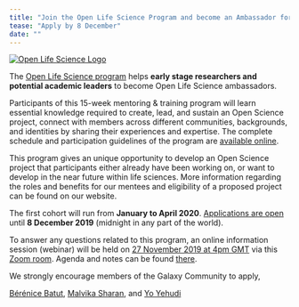 ```yaml
---
title: "Join the Open Life Science Program and become an Ambassador for Openness in Lile Science"
tease: "Apply by 8 December"
date: ""
---
```


[<img class="float-right" style="max-width: 16rem" src="/src/images/logos/open-life-science-logo.png" alt="Open Life Science Logo" />](https://openlifesci.org/)

The [Open Life Science program](https://openlifesci.org/) helps **early stage researchers and potential academic leaders** to become Open Life Science ambassadors.

Participants of this 15-week mentoring & training program will learn essential knowledge required to create, lead, and sustain an Open Science project, connect with members across different communities, backgrounds, and identities by sharing their experiences and expertise. The complete schedule and participation guidelines of the program are [available online](https://openlifesci.org/syllabus).

This program gives an unique opportunity to develop an Open Science project that participants either already have been working on, or want to develop in the near future within life sciences. More information regarding the roles and benefits for our mentees and eligibility of a proposed project can be found on our website.

The first cohort will run from **January to April 2020**. [Applications are open](https://easychair.org/cfp/ols-2020) until **8 December 2019** (midnight in any part of the world). 

To answer any questions related to this program, an online information session (webinar) will be held on [27 November 2019 at 4pm GMT](https://arewemeetingyet.com/Berlin/2019-11-27/17:00/OpenLifeSci%20&%20eLife%20Application%20Webinar) via this [Zoom room](https://zoom.us/j/653381208). Agenda and notes can be found [there](https://docs.google.com/document/d/1EIDzZi5mgRiWR7cJQl0up470C87GsbcoTR_6-cs-SeE/edit?usp=sharing).

We strongly encourage members of the Galaxy Community to apply,

[Bérénice Batut](https://research.bebatut.fr/), [Malvika Sharan](https://github.com/malvikasharan), and [Yo Yehudi](https://github.com/yochannah)
